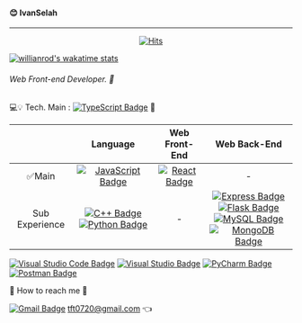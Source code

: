 #### 😊 IvanSelah
---
<div align=center>

[![Hits](https://hits.seeyoufarm.com/api/count/incr/badge.svg?url=https%3A%2F%2Fgithub.com%2Fhahmsongmin&count_bg=%2379C83D&title_bg=%23555555&icon=&icon_color=%23E7E7E7&title=Hello%E2%AD%90&edge_flat=false)](https://hits.seeyoufarm.com)

</div>

[![willianrod's wakatime stats](https://github-readme-stats.vercel.app/api/wakatime?username=ivanselah)](https://github.com/hahmsongmin/github-readme-stats)

###### Web Front-end Developer. 🔨



💻💡 Tech. 
Main : [![TypeScript Badge](https://img.shields.io/badge/TypeScript-3178C6?style=flat-square&logo=TypeScript&logoColor=000000)]() 🤩

|                |                                                                                                       Language                                                                                                       |                                                Web Front-End                                                |                                                                                                                                                                                                                                                                                     Web Back-End                                                                                                                                                                                                                                                                                     |
| :------------: | :------------------------------------------------------------------------------------------------------------------------------------------------------------------------------------------------------------------: | :---------------------------------------------------------------------------------------------------------: | :----------------------------------------------------------------------------------------------------------------------------------------------------------------------------------------------------------------------------------------------------------------------------------------------------------------------------------------------------------------------------------------------------------------------------------------------------------------------------------------------------------------------------------------------------------------------------------: |
|     ✅Main     |                                              [![JavaScript Badge](https://img.shields.io/badge/JavaScript-F7DF1E?style=flat-square&logo=JavaScript&logoColor=41454A)]()                                              | [![React Badge](https://img.shields.io/badge/React-61DAFB?style=flat-square&logo=React&logoColor=000000)]() |                                                                                                                                                                                                                                                                                          -                                                                                                                                                                                                                                                                                           |
| Sub Experience | [![C++ Badge](https://img.shields.io/badge/C,C++-00599C?style=flat-square&logo=C&logoColor=000000)]() [![Python Badge](https://img.shields.io/badge/Python-3776AB?style=flat-square&logo=Python&logoColor=E8E8E8)]() |                                                      -                                                      | [![Express Badge](https://img.shields.io/badge/ExpressJS-000000?style=flat-square&logo=Express&logoColor=E8E8E8)]() [![Flask Badge](https://img.shields.io/badge/Flask-000000?style=flat-square&logo=Flask&logoColor=E8E8E8)]() <br/> [![MySQL Badge](https://img.shields.io/badge/MySQL-4479A1?style=flat-square&logo=MySQL&logoColor=E8E8E8)]() [![MongoDB Badge](https://img.shields.io/badge/MongoDB-47A248?style=flat-square&logo=MongoDB&logoColor=E8E8E8)]() |

[![Visual Studio Code Badge](https://img.shields.io/badge/VisualStudioCode-007ACC?style=flat-square&logo=VisualStudioCode&logoColor=E8E8E8)]() [![Visual Studio Badge](https://img.shields.io/badge/VisualStudio-5C2D91?style=flat-square&logo=VisualStudio&logoColor=E8E8E8)]() [![PyCharm Badge](https://img.shields.io/badge/PyCharm-000000?style=flat-square&logo=PyCharm&logoColor=E8E8E8)]() [![Postman Badge](https://img.shields.io/badge/Postman-FF6C37?style=flat-square&logo=Postman&logoColor=E8E8E8)]()

📧 How to reach me 🙌

[![Gmail Badge](https://img.shields.io/badge/Gmail-d14836?style=flat-square&logo=Gmail&logoColor=white&link=mailto:tft0720@gmail.com)](mailto:tft0720@gmail.com)
tft0720@gmail.com 👈
